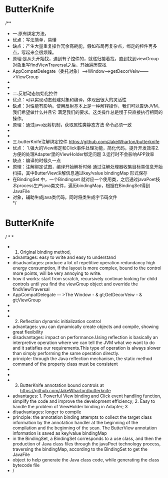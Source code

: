# ButterKnife
/**  
*  一.原有绑定方法，  
*   优点：写法简单，易懂  
*   缺点：产生大量重复操作冗余高耗能，假如布局再复杂点，绑定的控件再多点，写起来会很烦躁。  
*   原理:是从头开始找，遇到有子控件的，就递归接着找，直到找到viewGroup 对象重写findViewTraversal之后，开始遍历查找 
*   AppCompatDelegate（委托对象）——>Window——>getDecorVeiw——>ViewGroup  
* 
* 
*    二.反射动态初始化控件 
*   优点：可以实现动态创建对象和编译，体现出很大的灵活性 
*   缺点：对性能有影响。使用反射基本上是一种解释操作，我们可以告诉JVM，我们希望做什么并且它 满足我们的要求。这类操作总是慢于只直接执行相同的操作。 
*   原理：通过java反射机制，获取属性类静态方法 命令必须一致  
* 
*  
*    三.butterKnife注解绑定控件  https://github.com/JakeWharton/butterknife 
*    优点： 1.强大的View绑定和Click事件处理功能，简化代码，提升开发效率2.方便的处理Adapter里的ViewHolder绑定问题 3.运行时不会影响APP效率
*    缺点：编译的时候久一点  
*    原理：注解绑定试图，编译开始解析时候 通过注解处理器收集目标类信息开始扫描，其中ButterView注解信息通过key/value bindingMap 形式保存 
*    在BindingSet 中，一个Bindingset 就对应一个使用类，之后通过javaPoet技术process生产java类文件，遍历bindingMap，根据在BindingSet得到JavaFile 
*    对象，辅助生成java类代码，同时将类生成字节码文件  
*/
# ButterKnife
/ * *
* 1. Original binding method,
* advantages: easy to write and easy to understand
* disadvantages: produce a lot of repetitive operation redundancy high energy consumption, if the layout is more complex, bound to the control more points, will be very annoying to write. 
* how it works: start from scratch, recursively continue looking for child controls until you find the viewGroup object and override the findViewTraversal
* AppCompatDelegate -- &gt;The Window - & gt;GetDecorVeiw - & gt;ViewGroup
*
*
* 2. Reflection dynamic initialization control
* advantages: you can dynamically create objects and compile, showing great flexibility
* disadvantages: impact on performance.Using reflection is basically an interpretive operation where we can tell the JVM what we want to do and it satisfies our requirements.This type of operation is always slower than simply performing the same operation directly. 
* principle: through the Java reflection mechanism, the static method command of the property class must be consistent
*
*
* 3. ButterKnife annotation bound controls at https://github.com/JakeWharton/butterknife
* advantages: 1. Powerful View binding and Click event handling function, simplify the code and improve the development efficiency; 2. Easy to handle the problem of ViewHolder binding in Adapter; 3
* disadvantages: longer to compile
* principle: the annotation binding attempts to collect the target class information by the annotation handler at the beginning of the compilation and the beginning of the scan. The ButterView annotation information is saved as key/value bindingMap
* in the BindingSet, a BindingSet corresponds to a use class, and then the production of Java class files through the javaPoet technology process, traversing the bindingMap, according to the BindingSet to get the JavaFile
* object to help generate the Java class code, while generating the class bytecode file
* /
